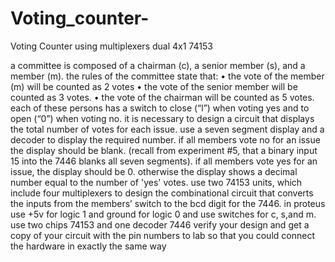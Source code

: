 # Voting_counter-
Voting Counter using multiplexers dual 4x1 74153 

a committee is composed of a chairman (c), a senior member (s), and a member (m). the rules of the committee state that: • the vote of the member (m) will be counted as 2 votes • the vote of the senior member will be counted as 3 votes. • the vote of the chairman will be counted as 5 votes. each of these persons has a switch to close (“l”) when voting yes and to open (“0”) when voting no. it is necessary to design a circuit that displays the total number of votes for each issue. use a seven segment display and a decoder to display the required number. if all members vote no for an issue the display should be blank. (recall from experiment #5, that a binary input 15 into the 7446 blanks all seven segments). if all members vote yes for an issue, the display should be 0. otherwise the display shows a decimal number equal to the number of 'yes' votes. use two 74153 units, which include four multiplexers to design the combinational circuit that converts the inputs from the members’ switch to the bcd digit for the 7446. in proteus use +5v for logic 1 and ground for logic 0 and use switches for c, s,and m. use two chips 74153 and one decoder 7446 verify your design and get a copy of your circuit with the pin numbers to lab so that you could connect the hardware in exactly the same way
